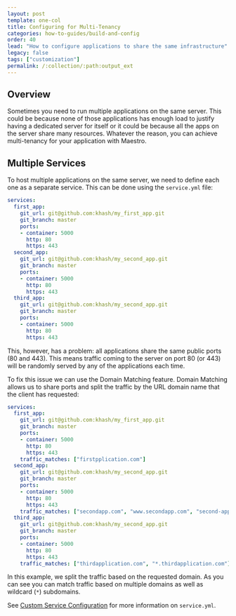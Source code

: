 ```yaml
---
layout: post
template: one-col
title: Configuring for Multi-Tenancy
categories: how-to-guides/build-and-config
order: 40
lead: "How to configure applications to share the same infrastructure"
legacy: false
tags: ["customization"]
permalink: /:collection/:path:output_ext
---
```


## Overview

Sometimes you need to run multiple applications on the same server. This could be because none of those applications has enough load to justify having a dedicated server for itself or it could be because all the apps on the server share many resources. Whatever the reason, you can achieve multi-tenancy for your application with Maestro.

## Multiple Services

To host multiple applications on the same server, we need to define each one as a separate service. This can be done using the `service.yml` file:

```yaml
services:
  first_app:
    git_url: git@github.com:khash/my_first_app.git
    git_branch: master
    ports:
    - container: 5000
      http: 80  
      https: 443
  second_app:
    git_url: git@github.com:khash/my_second_app.git
    git_branch: master
    ports:
    - container: 5000
      http: 80  
      https: 443
  third_app:
    git_url: git@github.com:khash/my_second_app.git
    git_branch: master
    ports:
    - container: 5000
      http: 80  
      https: 443
```

This, however, has a problem: all applications share the same public ports (80 and 443). This means traffic coming to the server on port 80 (or 443) will be randomly served by any of the applications each time.

To fix this issue we can use the Domain Matching feature. Domain Matching allows us to share ports and split the traffic by the URL domain name that the client has requested:

```yaml
services:
  first_app:
    git_url: git@github.com:khash/my_first_app.git
    git_branch: master
    ports:
    - container: 5000
      http: 80  
      https: 443
    traffic_matches: ["firstpplication.com"]
  second_app:
    git_url: git@github.com:khash/my_second_app.git
    git_branch: master
    ports:
    - container: 5000
      http: 80  
      https: 443
    traffic_matches: ["secondapp.com", "www.secondapp.com", "second-app.com", "www.second-app.com"]
  third_app:
    git_url: git@github.com:khash/my_second_app.git
    git_branch: master
    ports:
    - container: 5000
      http: 80  
      https: 443
    traffic_matches: ["thirdapplication.com", "*.thirdapplication.com"]
```

In this example, we split the traffic based on the requested domain. As you can see you can match traffic based on multiple domains as well as wildcard (`*`) subdomains.

See [Custom Service Configuration](/maestro/how-to-guides/build-and-config/docker-service-configuration.html) for more information on `service.yml`.

